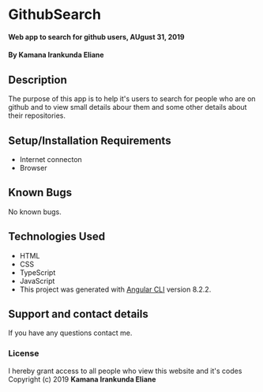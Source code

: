 # GithubSearch
#### Web app to search for github users, AUgust 31, 2019
#### By **Kamana Irankunda Eliane**
## Description
The purpose of this app is to help it's users to search for people who are on github and to view small details abour them and some other details about their repositories.
## Setup/Installation Requirements
* Internet connecton
*  Browser
## Known Bugs
No known bugs.
## Technologies Used
* HTML
* CSS
* TypeScript
* JavaScript
* This project was generated with [Angular CLI](https://github.com/angular/angular-cli) version 8.2.2.
## Support and contact details
If you have any questions contact me.
### License
I hereby grant access to all people who view this website and it's codes
Copyright (c) 2019 **Kamana Irankunda Eliane**
